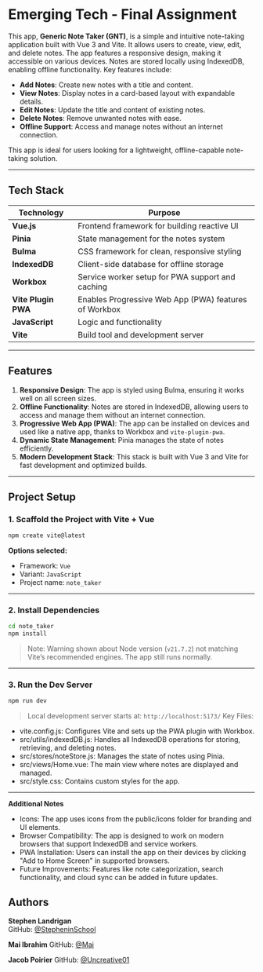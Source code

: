 # Emerging Tech - Final Assignment 

This app, **Generic Note Taker (GNT)**, is a simple and intuitive note-taking application built with Vue 3 and Vite. It allows users to create, view, edit, and delete notes. The app features a responsive design, making it accessible on various devices. Notes are stored locally using IndexedDB, enabling offline functionality. Key features include:

- **Add Notes**: Create new notes with a title and content.
- **View Notes**: Display notes in a card-based layout with expandable details.
- **Edit Notes**: Update the title and content of existing notes.
- **Delete Notes**: Remove unwanted notes with ease.
- **Offline Support**: Access and manage notes without an internet connection.

This app is ideal for users looking for a lightweight, offline-capable note-taking solution.

---

## Tech Stack

| Technology         | Purpose                                            |
|--------------------|----------------------------------------------------|
| **Vue.js**         | Frontend framework for building reactive UI        |
| **Pinia**          | State management for the notes system              |
| **Bulma**          | CSS framework for clean, responsive styling        |
| **IndexedDB**      | Client-side database for offline storage           |
| **Workbox**        | Service worker setup for PWA support and caching   |
| **Vite Plugin PWA**| Enables Progressive Web App (PWA) features of Workbox |
| **JavaScript**     | Logic and functionality                            |
| **Vite**           | Build tool and development server                 |

---

## Features

1. **Responsive Design**: The app is styled using Bulma, ensuring it works well on all screen sizes.
2. **Offline Functionality**: Notes are stored in IndexedDB, allowing users to access and manage them without an internet connection.
3. **Progressive Web App (PWA)**: The app can be installed on devices and used like a native app, thanks to Workbox and `vite-plugin-pwa`.
4. **Dynamic State Management**: Pinia manages the state of notes efficiently.
5. **Modern Development Stack**: This stack is built with Vue 3 and Vite for fast development and optimized builds.

---

## Project Setup

### 1. Scaffold the Project with Vite + Vue

```bash
npm create vite@latest
```

**Options selected:**
- Framework: `Vue`
- Variant: `JavaScript`
- Project name: `note_taker`

---

### 2. Install Dependencies

```bash
cd note_taker
npm install
```

>  Note: Warning shown about Node version (`v21.7.2`) not matching Vite’s recommended engines. The app still runs normally.

---

### 3. Run the Dev Server

```bash
npm run dev
```

> Local development server starts at: `http://localhost:5173/`
Key Files:
- vite.config.js: Configures Vite and sets up the PWA plugin with Workbox.
- src/utils/indexedDB.js: Handles all IndexedDB operations for storing, retrieving, and deleting notes.
- src/stores/noteStore.js: Manages the state of notes using Pinia.
- src/views/Home.vue: The main view where notes are displayed and managed.
- src/style.css: Contains custom styles for the app.
---
**Additional Notes**
 - Icons: The app uses icons from the public/icons folder for branding and UI elements.
 - Browser Compatibility: The app is designed to work on modern browsers that support IndexedDB and service workers.
- PWA Installation: Users can install the app on their devices by clicking "Add to Home Screen" in supported browsers.
- Future Improvements: Features like note categorization, search functionality, and cloud sync can be added in future updates.
## Authors

**Stephen Landrigan**  
GitHub: [@StepheninSchool](https://github.com/StepheninSchool)

**Mai Ibrahim**
GitHub: [@Mai](https://github.com/W0496269)

**Jacob Poirier**
GitHub: [@Uncreative01](https://github.com/Uncreative01)

